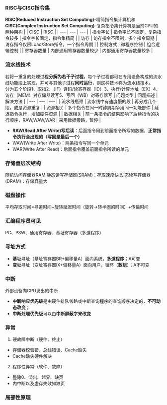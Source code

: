 ### RISC与CISC指令集
**RISC(Reduced Instruction Set Computing)**-精简指令集计算机和**CISC(Complex Instruction Set Computing)**-复杂指令集计算机是当前CPU的两种架构
|  | CISC | RISC |
| --- | --- | --- |
| 指令字长 | 指令字长不固定，复杂指令较多 | 指令字长固定，指令集精简 |
| 访存 | 访存指令不限制，多个指令周期 | 访存指令仅限Load/Store指令，一个指令周期 |
| 控制方式 | 微程序控制 | 组合逻辑控制 |
| 寄存器数量 | 内部通用寄存器数量较少 | 内部通用寄存器数量较多 |

### 流水线技术
若将一重复的处理过程**分解为若干子过程**，每个子过程都可在专用设备构成的流水线功能段上实现，并可与其他子过程**同时运行**，则这种技术称为流水线技术。  
分为五个阶段1、取指2、（IF）译码/读寄存器（ID）3、执行/计算地址（EX）4、访存（MEM）对存储器读写5、写回（WB）对寄存器写
| 问题类型 | 问题描述 | 解决方法 |
| --- | --- | --- |
| 流水线瓶颈 | 流水线中有速度慢的段 | 再分成几个段，或是资源重复 |
| 资源相关 | 多个指令在同一时钟周期争用同一功能部件 | 延迟指令执行，增加硬件资源 |
| 数据相关 | 前一条指令的结果影响了后续指令的执行顺序，RAW,WAW,WAR | 采用数据旁路，暂停 |
- **RAW(Read After Write)写后读**：后面指令用到前面指令所写的数据，**正常指令执行会出现的（写回是最后一个）**
- WAW(Write After Write)：两条指令写同一个单元
- WAR(Write After Read)：后面指令覆盖前面指令所读的单元

### 存储器层次结构
随机访问存储器RAM
静态读写存储器(SRAM)：存取速度快
动态读写存储器(DRAM)：存储容量大
### 磁盘操作
平均存取时间=寻道时间+旋转延迟时间（旋转->转半圈的时间）+传输时间
### 汇编程序员可见
PC、PSW、通用寄存器、基址寄存器（多道程序）
### 寻址方式
- **基址**寻址（基址寄存器BR+偏移量A）面向系统，**多道程序**；A可变
- **变址**寻址（变址寄存器IX+偏移量A）面向用户，循环（**数组**）；A不可变

### 中断
外部设备向CPU发出的中断
- **中断响应优先级**是由硬件排队线路或中断查询程序的查询顺序决定的，**不可动态改变**；
- **中断处理优先级**可以由**中断屏蔽字来改变**

### 异常
1. 硬故障中断（硬件、终止）
- 存储器校验错、总线错误、Cache缺失
- Cache缺失硬件解决
2. 程序性异常（软件、故障）
- 整除0、溢出、越界、缺页
- 内中断以及虚存失效如缺页

### 局部性原理
